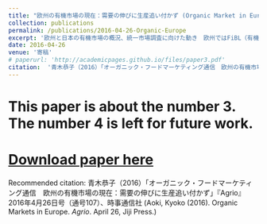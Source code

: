 ```yaml
---
title: "欧州の有機市場の現在：需要の伸びに生産追い付かず (Organic Market in Europe)"
collection: publications
permalink: /publications/2016-04-26-Organic-Europe
excerpt: '欧州と日本の有機市場の概況、統一市場調査に向けた動き　欧州ではFiBL（有機農業研究所）などを中心に、国際的なデータ共有努力。汎欧州プロジェクト「オーガニックデータネットワーク」は、EUの資金を得て活動し（～2014年）、データの収集基準をウェブ上で公開している（OrMaCode－Organic market data Manual and Code of Practice)。米国ではOTAが毎年調査。日本の場合、2011年のOMR調査から5年が経ち、海外と整合性のある市場調査を模索する動きはある'
date: 2016-04-26
venue: '寄稿'
# paperurl: 'http://academicpages.github.io/files/paper3.pdf'
citation:  '青木恭子（2016）「オーガニック・フードマーケティング通信　欧州の有機市場の現在：需要の伸びに生産追い付かず」『Agrio』2016年4月26日号（通号107）、時事通信社 (Aoki, Kyoko(2016). &quot; Organic market in Europe.&quot; <i>Agrio</i>. April 26, Jiji Press.'
---
```

# This paper is about the number 3. The number 4 is left for future work.

# [Download paper here](http://academicpages.github.io/files/paper3.pdf)

Recommended citation: 青木恭子（2016）「オーガニック・フードマーケティング通信　欧州の有機市場の現在：需要の伸びに生産追い付かず」『Agrio』2016年4月26日号（通号107）、時事通信社 (Aoki, Kyoko (2016). Organic Markets in Europe. <i>Agrio</i>. April 26, Jiji Press.)
